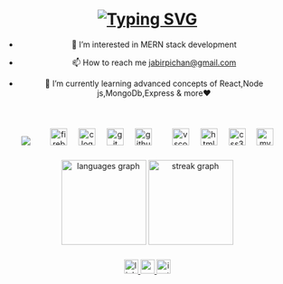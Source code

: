 <h1 align='center'>
  <a href="https://git.io/typing-svg">
    <img src="https://readme-typing-svg.herokuapp.com?font=Kalam&size=30&pause=1000&color=F71151&center=true&random=false&width=435&lines=Hi+There%F0%9F%91%8B%F0%9F%8F%BB;I'm+Mohamed+Jabir" alt="Typing SVG" />
  </a>
</h1>
<div align="center">
     
- 👀 I’m interested in MERN stack development
 
- 📫 How to reach me jabirpichan@gmail.com
  
- 🌱 I’m currently learning advanced concepts of React,Node js,MongoDb,Express & more❤️
 
  




<br clear="both">

###
<div align="center">
 
  <img src="https://cdn.jsdelivr.net/gh/devicons/devicon@latest/icons/react/react-original.svg" />
          
  <img width="12" />
  <img width="12" />
  <img src="https://cdn.jsdelivr.net/gh/devicons/devicon/icons/firebase/firebase-plain.svg" height="30" alt="firebase logo"  />
  <img width="12" />
  <img src="https://cdn.jsdelivr.net/gh/devicons/devicon/icons/c/c-original.svg" height="30" alt="c logo"  />
  <img width="12" />
  <img src="https://cdn.jsdelivr.net/gh/devicons/devicon/icons/git/git-original.svg" height="30" alt="git logo"  />
  <img width="12" />
  <img src="https://cdn.jsdelivr.net/gh/devicons/devicon/icons/github/github-original.svg" height="30" alt="github logo"  />
  <img width="12" />
  <img width="12" />
  <img src="https://cdn.jsdelivr.net/gh/devicons/devicon/icons/vscode/vscode-original.svg" height="30" alt="vscode logo"  />
  <img width="12" />
  <img src="https://cdn.jsdelivr.net/gh/devicons/devicon/icons/html5/html5-original.svg" height="30" alt="html5 logo"  />
  <img width="12" />
  <img src="https://cdn.jsdelivr.net/gh/devicons/devicon/icons/css3/css3-original.svg" height="30" alt="css3 logo"  />
  <img width="12" />
  <img src="https://cdn.jsdelivr.net/gh/devicons/devicon/icons/mysql/mysql-original.svg" height="30" alt="mysql logo"  />
</div>

###


###

<div align="center">
  <img src="https://github-readme-stats.vercel.app/api/top-langs?username=jabirunex&locale=en&hide_title=false&layout=compact&card_width=320&langs_count=5&theme=blueberry&hide_border=false&order=2" height="150" alt="languages graph"  />
  <img src="https://streak-stats.demolab.com?user=jabirunex&locale=en&mode=daily&theme=blueberry&hide_border=false&border_radius=5&order=3" height="150" alt="streak graph"  />
</div>

###


<div align="center">
  <a href="https://www.linkedin.com/in/jabir-pichan-a52161240?utm_source=share&utm_campaign=share_via&utm_content=profile&utm_medium=android_app">
    <img src="https://img.shields.io/static/v1?message=LinkedIn&logo=linkedin&label=&color=0077B5&logoColor=white&labelColor=&style=for-the-badge" height="25" alt="linkedin logo" />
  </a>
  <a href="mailto: jabirpichan@gmail.com">
    <img src="https://img.shields.io/static/v1?message=Gmail&logo=gmail&label=&color=D14836&logoColor=white&labelColor=&style=for-the-badge" height="25" alt="gmail logo" />
  </a>
  <a href="https://www.instagram.com/jabirunex?igsh=MTUwcDJqNnN4a2RpbQ==">
    <img src="https://img.shields.io/static/v1?message=Instagram&logo=instagram&label=&color=E4405F&logoColor=white&labelColor=&style=for-the-badge" height="25" alt="instagram logo" />
  </a>
</div>



